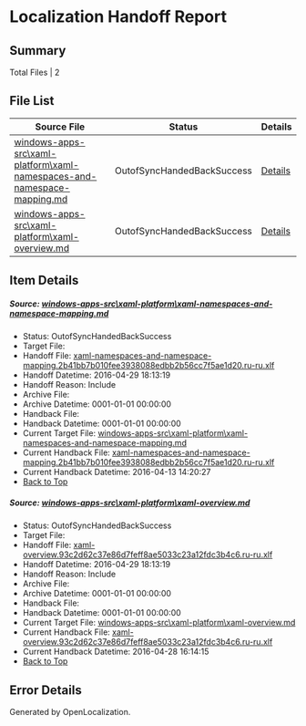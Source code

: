 # <a name='report-top'></a> Localization Handoff Report

## Summary
 Total Files | 2

## File List
 Source File | Status | Details 
 ----------- | ------ | ------- 
 [windows-apps-src\xaml-platform\xaml-namespaces-and-namespace-mapping.md](https://github.com/Microsoft/windows-apps/blob/3ca9492b334bf4b3d4f0fcab8fca5625f4e23fa5/windows-apps-src/xaml-platform/xaml-namespaces-and-namespace-mapping.md) | OutofSyncHandedBackSuccess | [Details](#fe24a66836d85e8d102ebc6b23b42c32a687c5933774)
 [windows-apps-src\xaml-platform\xaml-overview.md](https://github.com/Microsoft/windows-apps/blob/57b406f8210a9de729deec1fd2003973ac91f9cd/windows-apps-src/xaml-platform/xaml-overview.md) | OutofSyncHandedBackSuccess | [Details](#9ddb584efe7c6406f78b5a0cf0bdc73a974afd183775)

## Item Details
##### <a name='fe24a66836d85e8d102ebc6b23b42c32a687c5933774'></a> Source: [windows-apps-src\xaml-platform\xaml-namespaces-and-namespace-mapping.md](https://github.com/Microsoft/windows-apps/blob/3ca9492b334bf4b3d4f0fcab8fca5625f4e23fa5/windows-apps-src/xaml-platform/xaml-namespaces-and-namespace-mapping.md)
* Status: OutofSyncHandedBackSuccess
* Target File: 
* Handoff File: [xaml-namespaces-and-namespace-mapping.2b41bb7b010fee3938088edbb2b56cc7f5ae1d20.ru-ru.xlf](https://github.com/Microsoft/WDG.handoff/blob/bca315a54e34d5386e3f29616a47ed361eab91c5/ol-handoff/Microsoft/windows-apps.ru-ru/master/xaml-namespaces-and-namespace-mapping.2b41bb7b010fee3938088edbb2b56cc7f5ae1d20.ru-ru.xlf)
* Handoff Datetime: 2016-04-29 18:13:19
* Handoff Reason: Include
* Archive File: 
* Archive Datetime: 0001-01-01 00:00:00
* Handback File: 
* Handback Datetime: 0001-01-01 00:00:00
* Current Target File: [windows-apps-src\xaml-platform\xaml-namespaces-and-namespace-mapping.md](https://github.com/Microsoft/windows-apps.ru-ru/blob/f26386d3135de516fc39f61f2da69e395c788cc7/windows-apps-src/xaml-platform/xaml-namespaces-and-namespace-mapping.md)
* Current Handback File: [xaml-namespaces-and-namespace-mapping.2b41bb7b010fee3938088edbb2b56cc7f5ae1d20.ru-ru.xlf](https://github.com/Microsoft/WDG.handback/blob/70ba6fffae7ef0d1dd38768f01d259194a3bb24a/ol-handback/Microsoft/windows-apps.ru-ru/master/xaml-namespaces-and-namespace-mapping.2b41bb7b010fee3938088edbb2b56cc7f5ae1d20.ru-ru.xlf)
* Current Handback Datetime: 2016-04-13 14:20:27
* [Back to Top](#report-top)

##### <a name='9ddb584efe7c6406f78b5a0cf0bdc73a974afd183775'></a> Source: [windows-apps-src\xaml-platform\xaml-overview.md](https://github.com/Microsoft/windows-apps/blob/57b406f8210a9de729deec1fd2003973ac91f9cd/windows-apps-src/xaml-platform/xaml-overview.md)
* Status: OutofSyncHandedBackSuccess
* Target File: 
* Handoff File: [xaml-overview.93c2d62c37e86d7feff8ae5033c23a12fdc3b4c6.ru-ru.xlf](https://github.com/Microsoft/WDG.handoff/blob/bca315a54e34d5386e3f29616a47ed361eab91c5/ol-handoff/Microsoft/windows-apps.ru-ru/master/xaml-overview.93c2d62c37e86d7feff8ae5033c23a12fdc3b4c6.ru-ru.xlf)
* Handoff Datetime: 2016-04-29 18:13:19
* Handoff Reason: Include
* Archive File: 
* Archive Datetime: 0001-01-01 00:00:00
* Handback File: 
* Handback Datetime: 0001-01-01 00:00:00
* Current Target File: [windows-apps-src\xaml-platform\xaml-overview.md](https://github.com/Microsoft/windows-apps.ru-ru/blob/619d87eef5cf4864a20bb60bed4b7ab44b4fb245/windows-apps-src/xaml-platform/xaml-overview.md)
* Current Handback File: [xaml-overview.93c2d62c37e86d7feff8ae5033c23a12fdc3b4c6.ru-ru.xlf](https://github.com/Microsoft/WDG.handback/blob/9b1301a45914bbb62b8802b66808db33701471e5/ol-handback/Microsoft/windows-apps.ru-ru/master/xaml-overview.93c2d62c37e86d7feff8ae5033c23a12fdc3b4c6.ru-ru.xlf)
* Current Handback Datetime: 2016-04-28 16:14:15
* [Back to Top](#report-top)


## Error Details

Generated by OpenLocalization.
